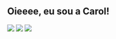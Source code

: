 ## Oieeee, eu sou a Carol!


<div>
<a href="https://instagram.com/carolsantos_dev" target="_blank">  <img src="https://img.shields.io/badge/-Instagram-%23E4405F?style=for-the-badge&logo=instagram&logoColor=white" target="_blank"></a>
<a href="https://www.threads.net/carolsantos_dev" target="_blank"><img src="https://img.shields.io/badge/Threads-1DA1F2?style=for-the-badge&logo=threads&logoColor=white" target="_blank"></a>  
<a href="https://www.linkedin.com/in/carolinapasantos" target="_blank"><img src="https://img.shields.io/badge/-LinkedIn-%230077B5?style=for-the-badge&logo=linkedin&logoColor=white" target="_blank"></a>
</div>
